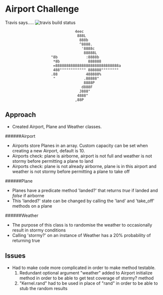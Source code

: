 Airport Challenge 
=================
Travis says..... ![travis build status](https://travis-ci.org/kennbarr/airport_challenge.svg?branch=master)

```
                                4eec
                                 888L
                                  888b
                                  ^8888.
                                   '8888c
                                    88888L
                     "8b             :8888b
                      *8b             888888
                      =88888888888888888888888888888a
                      488"""""""""""" 888888""""""""
                     .88             488888%
                      "             .88888"
                                    8888P
                                   d888F
                                  J888"
                                 4888"
                                ,88P

```

Approach
---------

* Created Airport, Plane and Weather classes.

######Airport
* Airports store Planes in an array. Custom capacity can be set when creating a new Airport, default is 10.
* Airports check: plane is airborne, airport is not full and weather is not stormy before permitting a plane to land
* Airports check: plane is not already airborne, plane is in this airport and weather is not stormy before permitting a plane to take off

######Plane
* Planes have a predicate method 'landed?' that returns *true* if landed and *false* if airborne
* This 'landed?' state can be changed by calling the 'land' and 'take_off' methods on a plane

######Weather
* The purpose of this class is to randomise the weather to occasionally result in stormy conditions
* Calling 'stormy?' on an instance of Weather has a 20% probability of returning true

Issues
-------

* Had to make code more complicated in order to make method testable.
  1. Redundant optional argument "weather" added to Airport initialize method in order to be able to get test coverage of stormy? method
  2. "Kernel.rand" had to be used in place of "rand" in order to be able to stub the random results
